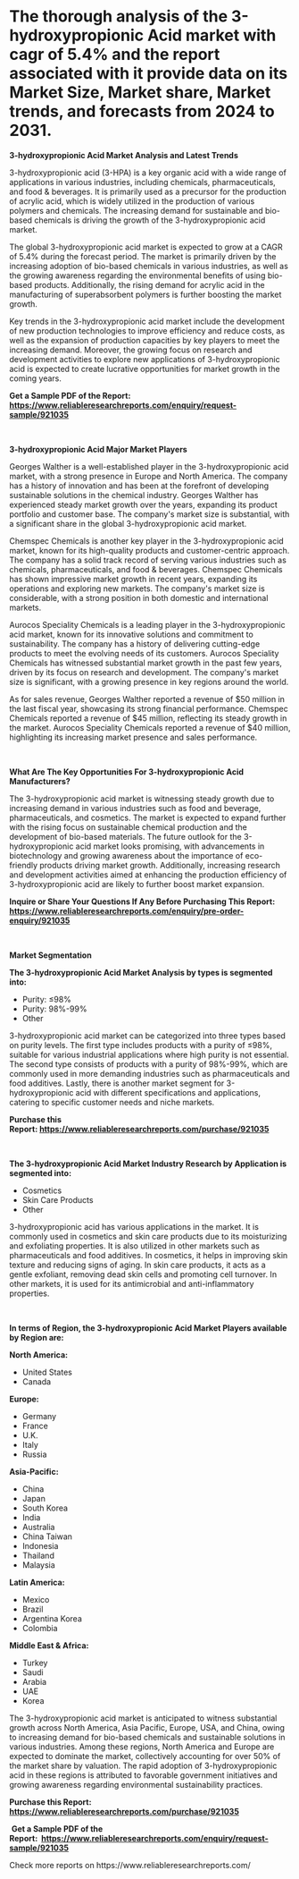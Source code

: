 <p><h1>The thorough analysis of the 3-hydroxypropionic Acid market with cagr of  5.4% and the report associated with it provide data on its Market Size, Market share, Market trends, and forecasts from 2024 to 2031.</h1></p><p><strong>3-hydroxypropionic Acid Market Analysis and Latest Trends</strong></p>
<p><p>3-hydroxypropionic acid (3-HPA) is a key organic acid with a wide range of applications in various industries, including chemicals, pharmaceuticals, and food & beverages. It is primarily used as a precursor for the production of acrylic acid, which is widely utilized in the production of various polymers and chemicals. The increasing demand for sustainable and bio-based chemicals is driving the growth of the 3-hydroxypropionic acid market. </p><p>The global 3-hydroxypropionic acid market is expected to grow at a CAGR of 5.4% during the forecast period. The market is primarily driven by the increasing adoption of bio-based chemicals in various industries, as well as the growing awareness regarding the environmental benefits of using bio-based products. Additionally, the rising demand for acrylic acid in the manufacturing of superabsorbent polymers is further boosting the market growth.</p><p>Key trends in the 3-hydroxypropionic acid market include the development of new production technologies to improve efficiency and reduce costs, as well as the expansion of production capacities by key players to meet the increasing demand. Moreover, the growing focus on research and development activities to explore new applications of 3-hydroxypropionic acid is expected to create lucrative opportunities for market growth in the coming years.</p></p>
<p><strong>Get a Sample PDF of the Report:&nbsp; <a href="https://www.reliableresearchreports.com/enquiry/request-sample/921035">https://www.reliableresearchreports.com/enquiry/request-sample/921035</a></strong></p>
<p>&nbsp;</p>
<p><strong>3-hydroxypropionic Acid Major Market Players</strong></p>
<p><p>Georges Walther is a well-established player in the 3-hydroxypropionic acid market, with a strong presence in Europe and North America. The company has a history of innovation and has been at the forefront of developing sustainable solutions in the chemical industry. Georges Walther has experienced steady market growth over the years, expanding its product portfolio and customer base. The company's market size is substantial, with a significant share in the global 3-hydroxypropionic acid market.</p><p>Chemspec Chemicals is another key player in the 3-hydroxypropionic acid market, known for its high-quality products and customer-centric approach. The company has a solid track record of serving various industries such as chemicals, pharmaceuticals, and food & beverages. Chemspec Chemicals has shown impressive market growth in recent years, expanding its operations and exploring new markets. The company's market size is considerable, with a strong position in both domestic and international markets.</p><p>Aurocos Speciality Chemicals is a leading player in the 3-hydroxypropionic acid market, known for its innovative solutions and commitment to sustainability. The company has a history of delivering cutting-edge products to meet the evolving needs of its customers. Aurocos Speciality Chemicals has witnessed substantial market growth in the past few years, driven by its focus on research and development. The company's market size is significant, with a growing presence in key regions around the world.</p><p>As for sales revenue, Georges Walther reported a revenue of $50 million in the last fiscal year, showcasing its strong financial performance. Chemspec Chemicals reported a revenue of $45 million, reflecting its steady growth in the market. Aurocos Speciality Chemicals reported a revenue of $40 million, highlighting its increasing market presence and sales performance.</p></p>
<p>&nbsp;</p>
<p><strong>What Are The Key Opportunities For 3-hydroxypropionic Acid Manufacturers?</strong></p>
<p><p>The 3-hydroxypropionic acid market is witnessing steady growth due to increasing demand in various industries such as food and beverage, pharmaceuticals, and cosmetics. The market is expected to expand further with the rising focus on sustainable chemical production and the development of bio-based materials. The future outlook for the 3-hydroxypropionic acid market looks promising, with advancements in biotechnology and growing awareness about the importance of eco-friendly products driving market growth. Additionally, increasing research and development activities aimed at enhancing the production efficiency of 3-hydroxypropionic acid are likely to further boost market expansion.</p></p>
<p><strong>Inquire or Share Your Questions If Any Before Purchasing This Report: <a href="https://www.reliableresearchreports.com/enquiry/pre-order-enquiry/921035">https://www.reliableresearchreports.com/enquiry/pre-order-enquiry/921035</a></strong></p>
<p>&nbsp;</p>
<p><strong>Market Segmentation</strong></p>
<p><strong>The 3-hydroxypropionic Acid Market Analysis by types is segmented into:</strong></p>
<p><ul><li>Purity: ≤98%</li><li>Purity: 98%-99%</li><li>Other</li></ul></p>
<p><p>3-hydroxypropionic acid market can be categorized into three types based on purity levels. The first type includes products with a purity of ≤98%, suitable for various industrial applications where high purity is not essential. The second type consists of products with a purity of 98%-99%, which are commonly used in more demanding industries such as pharmaceuticals and food additives. Lastly, there is another market segment for 3-hydroxypropionic acid with different specifications and applications, catering to specific customer needs and niche markets.</p></p>
<p><strong>Purchase this Report:&nbsp;<a href="https://www.reliableresearchreports.com/purchase/921035">https://www.reliableresearchreports.com/purchase/921035</a></strong></p>
<p>&nbsp;</p>
<p><strong>The 3-hydroxypropionic Acid Market Industry Research by Application is segmented into:</strong></p>
<p><ul><li>Cosmetics</li><li>Skin Care Products</li><li>Other</li></ul></p>
<p><p>3-hydroxypropionic acid has various applications in the market. It is commonly used in cosmetics and skin care products due to its moisturizing and exfoliating properties. It is also utilized in other markets such as pharmaceuticals and food additives. In cosmetics, it helps in improving skin texture and reducing signs of aging. In skin care products, it acts as a gentle exfoliant, removing dead skin cells and promoting cell turnover. In other markets, it is used for its antimicrobial and anti-inflammatory properties.</p></p>
<p>&nbsp;</p>
<p><strong>In terms of Region, the 3-hydroxypropionic Acid Market Players available by Region are:</strong></p>
<p>
    <p> <strong> North America: </strong>
        <ul>
            <li>United States</li>
            <li>Canada</li>
        </ul>
        </p> 
    <p> <strong> Europe: </strong>
        <ul>
            <li>Germany</li>
            <li>France</li>
            <li>U.K.</li>
            <li>Italy</li>
            <li>Russia</li>
        </ul>
        </p> 
    <p> <strong> Asia-Pacific: </strong>
        <ul>
            <li>China</li>
            <li>Japan</li>
            <li>South Korea</li>
            <li>India</li>
            <li>Australia</li>
            <li>China Taiwan</li>
            <li>Indonesia</li>
            <li>Thailand</li>
            <li>Malaysia</li>
        </ul>
        </p> 
    <p> <strong> Latin America: </strong>
        <ul>
            <li>Mexico</li>
            <li>Brazil</li>
            <li>Argentina Korea</li>
            <li>Colombia</li>
        </ul>
        </p> 
    <p> <strong> Middle East & Africa: </strong>
        <ul>
            <li>Turkey</li>
            <li>Saudi</li>
            <li>Arabia</li>
            <li>UAE</li>
            <li>Korea</li>
        </ul>
    </p>
    </p>
<p><p>The 3-hydroxypropionic acid market is anticipated to witness substantial growth across North America, Asia Pacific, Europe, USA, and China, owing to increasing demand for bio-based chemicals and sustainable solutions in various industries. Among these regions, North America and Europe are expected to dominate the market, collectively accounting for over 50% of the market share by valuation. The rapid adoption of 3-hydroxypropionic acid in these regions is attributed to favorable government initiatives and growing awareness regarding environmental sustainability practices.</p></p>
<p><strong>Purchase this Report: <a href="https://www.reliableresearchreports.com/purchase/921035">https://www.reliableresearchreports.com/purchase/921035</a></strong></p>
<p>&nbsp;<strong>Get a Sample PDF of the Report:&nbsp;&nbsp;<a href="https://www.reliableresearchreports.com/enquiry/request-sample/921035">https://www.reliableresearchreports.com/enquiry/request-sample/921035</a></strong></p>
<p><strong></strong></p>
<p>Check more reports on https://www.reliableresearchreports.com/</p>